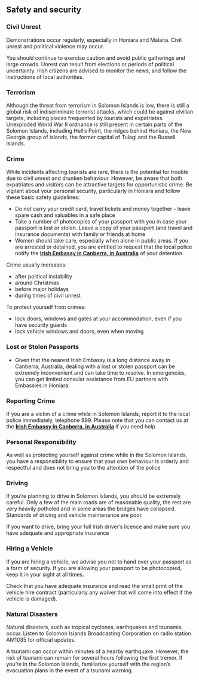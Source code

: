 ## Safety and security

### **Civil Unrest**

Demonstrations occur regularly, especially in Honiara and Malaita. Civil unrest and political violence may occur.

You should continue to exercise caution and avoid public gatherings and large crowds. Unrest can result from elections or periods of political uncertainty. Irish citizens are advised to monitor the news, and follow the instructions of local authorities.

### **Terrorism**

Although the threat from terrorism in Solomon Islands is low, there is still a global risk of indiscriminate terrorist attacks, which could be against civilian targets, including places frequented by tourists and expatriates. Unexploded World War II ordnance is still present in certain parts of the Solomon Islands, including Hell’s Point, the ridges behind Honiara, the New Georgia group of islands, the former capital of Tulagi and the Russell Islands.

### **Crime**

While incidents affecting tourists are rare, there is the potential for trouble due to civil unrest and drunken behaviour. However, be aware that both expatriates and visitors can be attractive targets for opportunistic crime. Be vigilant about your personal security, particularly in Honiara and follow these basic safety guidelines:

* Do not carry your credit card, travel tickets and money together - leave spare cash and valuables in a safe place
* Take a number of photocopies of your passport with you in case your passport is lost or stolen. Leave a copy of your passport (and travel and insurance documents) with family or friends at home
* Women should take care, especially when alone in public areas. If you are arrested or detained, you are entitled to request that the local police notify the [**Irish Embassy in Canberra, in Australia**](https://www.ireland.ie/en/australia/canberra/) of your detention.

Crime usually increases:

* after political instability
* around Christmas
* before major holidays
* during times of civil unrest

To protect yourself from crimes:

* lock doors, windows and gates at your accommodation, even if you have security guards
* lock vehicle windows and doors, even when moving

### **Lost or Stolen Passports**

* Given that the nearest Irish Embassy is a long distance away in Canberra, Australia, dealing with a lost or stolen passport can be extremely inconvenient and can take time to resolve. In emergencies, you can get limited consular assistance from EU partners with Embassies in Honiara.

### **Reporting Crime**

If you are a victim of a crime while in Solomon Islands, report it to the local police immediately, telephone 999. Please note that you can contact us at the [**Irish Embassy in Canberra, in Australia**](https://www.ireland.ie/en/australia/canberra/) if you need help.

### **Personal Responsibility**

As well as protecting yourself against crime while in the Solomon Islands, you have a responsibility to ensure that your own behaviour is orderly and respectful and does not bring you to the attention of the police

### **Driving**

If you’re planning to drive in Solomon Islands, you should be extremely careful. Only a few of the main roads are of reasonable quality, the rest are very heavily potholed and in some areas the bridges have collapsed. Standards of driving and vehicle maintenance are poor.

If you want to drive, bring your full Irish driver’s licence and make sure you have adequate and appropriate insurance

### **Hiring a Vehicle**

If you are hiring a vehicle, we advise you not to hand over your passport as a form of security. If you are allowing your passport to be photocopied, keep it in your sight at all times.

Check that you have adequate insurance and read the small print of the vehicle hire contract (particularly any waiver that will come into effect if the vehicle is damaged).

### **Natural Disasters**

Natural disasters, such as tropical cyclones, earthquakes and tsunamis, occur. Listen to Solomon Islands Broadcasting Corporation on radio station AM1035 for official updates.

A tsunami can occur within minutes of a nearby earthquake. However, the risk of tsunami can remain for several hours following the first tremor. If you’re in the Solomon Islands, familiarize yourself with the region’s evacuation plans in the event of a tsunami warning.